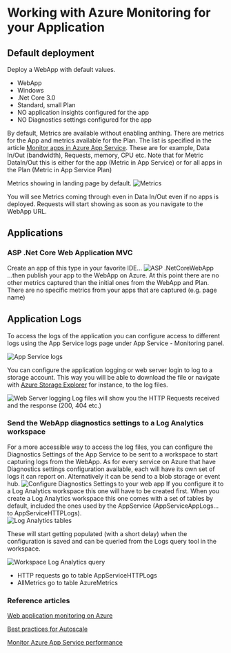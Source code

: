 # Working with Azure Monitoring for your Application

## Default deployment
Deploy a WebApp with default values.
- WebApp
- Windows
- .Net Core 3.0
- Standard, small Plan
- NO application insights configured for the app
- NO Diagnostics settings configured for the app

By default, Metrics are available without enabling anthing. There are metrics for the App and metrics available for the Plan. The list is specified in the article [Monitor apps in Azure App Service](https://docs.microsoft.com/en-us/azure/app-service/web-sites-monitor). These are for example, Data In/Out (bandwidth), Requests, memory, CPU etc. Note that for Metric DataIn/Out this is either for the app (Metric in App Service) or for all apps in the Plan (Metric in App Service Plan)

Metrics showing in landing page by default.
![Metrics](/images/appservicedefaultmetrics.png)

You will see Metrics coming through even in Data In/Out even if no apps is deployed. Requests will start showing as soon as you navigate to the WebApp URL.

## Applications

### ASP .Net Core Web Application MVC
Create an app of this type in your favorite IDE...
![ASP .NetCoreWebApp](/images/aspnetcorewebappmvc.png)
...then publish your app to the WebApp on Azure.
At this point there are no other metrics captured than the initial ones from the WebApp and Plan. There are no specific metrics from your apps that are captured (e.g. page name)

## Application Logs
To access the logs of the application you can configure access to different logs using the App Service logs page under App Service - Monitoring panel.

![App Service logs](/images/appservicelogs.png)

You can configure the application logging or web server login to log to a storage account. This way you will be able to download the file or navigate with [Azure Storage Explorer](https://azure.microsoft.com/en-us/features/storage-explorer/) for instance, to the log files.

![Web Server logging](/images/webserverlogging.png)
Log files will show you the HTTP Requests received and the response (200, 404 etc.) 

### Send the WebApp diagnostics settings to a Log Analytics workspace

For a more accessible way to access the log files, you can configure the Diagnostics Settings of the App Service to be sent to a workspace to start capturing logs from the WebApp. As for every service on Azure that have Diagnostics settings configuration available, each will have its own set of logs it can report on. Alternatively it can be send to a blob storage or event hub.
![Configure Diagnostics Settings to your web app](/images/configureloganalytics.png)
If you configure it to a Log Analytics workspace this one will have to be created first. When you create a Log Analytics workspace this one comes with a set of tables by default, included the ones used by the AppService (AppServiceAppLogs... to AppServiceHTTPLogs).  
![Log Analytics tables](/images/logtables.png)

These will start getting populated (with a short delay) when the configuration is saved and can be queried from the Logs query tool in the workspace.

![Workspace Log Analytics query](/images/workspaceloganalyticquery.png)

- HTTP requests go to table AppServiceHTTPLogs
- AllMetrics go to table AzureMetrics

### Reference articles
[Web application monitoring on Azure](https://docs.microsoft.com/en-us/azure/architecture/reference-architectures/app-service-web-app/app-monitoring)

[Best practices for Autoscale](https://docs.microsoft.com/en-us/Azure/azure-monitor/platform/autoscale-best-practices)

[Monitor Azure App Service performance](https://docs.microsoft.com/en-us/azure/azure-monitor/app/azure-web-apps?tabs=net)